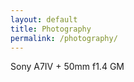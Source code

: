 ```yaml
---
layout: default
title: Photography
permalink: /photography/
---
```

<div class="content">
  <p>
  Sony A7IV + 50mm f1.4 GM
  </p>
</div>

<div class="fursuit-grid" id="photography-grid" style="opacity: 0;">
  {% for item in site.data.photography %}
    <div class="grid-item fade-in" tabindex="0" data-index="{{ forloop.index0 }}">
      <img src="{{ site.baseurl }}{{ item.image }}" alt="{{ item.title | default:'Loyn Photography' }}">
      <div class="overlay">
        <div class="photographer lang-en">📷 {{ item.photographer }}</div>
        <div class="photographer lang-zh">📷 {{ item.photographer }}</div>
        <div class="photographer lang-fr">📷 {{ item.photographer }}</div>
        <div class="date lang-en">📅 {{ item.date_taken }}</div>
        <div class="date lang-zh">📅 {{ item.date_taken }}</div>
        <div class="date lang-fr">📅 {{ item.date_taken }}</div>
        {% if item.description %}
        <div class="description lang-en">{{ item.description }}</div>
        {% if item.description_zh %}
        <div class="description lang-zh">{{ item.description_zh }}</div>
        {% else %}
        <div class="description lang-zh">{{ item.description }}</div>
        {% endif %}
        {% if item.description_fr %}
        <div class="description lang-fr">{{ item.description_fr }}</div>
        {% else %}
        <div class="description lang-fr">{{ item.description }}</div>
        {% endif %}
        {% endif %}
      </div>
    </div>
  {% endfor %}
</div>

<script src="/assets/js/gallery.js"></script> 
<script>
// 簡化的隨機排序攝影作品
function shufflePhotography() {
  const grid = document.getElementById('photography-grid');
  if (!grid) {
    return;
  }
  
  const items = Array.from(grid.children);
  
  if (items.length === 0) {
    return;
  }
  
  // 簡單的隨機排序
  for (let i = items.length - 1; i > 0; i--) {
    const j = Math.floor(Math.random() * (i + 1));
    grid.appendChild(items[j]);
  }
  
  // 排序完成後顯示
  grid.style.opacity = '1';
}

// 頁面載入時執行隨機排序
document.addEventListener('DOMContentLoaded', shufflePhotography);

// 如果頁面已經載入，直接執行
if (document.readyState === 'loading') {
  document.addEventListener('DOMContentLoaded', shufflePhotography);
} else {
  shufflePhotography();
}
</script> 